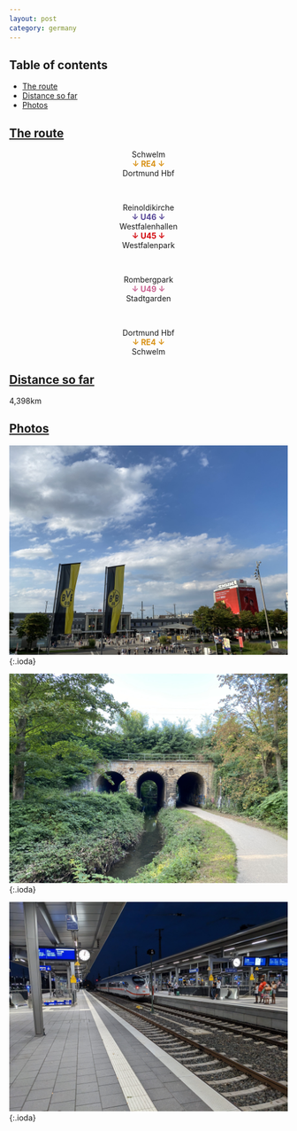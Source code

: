 ```yaml
---
layout: post
category: germany
---
```



## Table of contents
- [The route](#the-route)
- [Distance so far](#distance-so-far)
- [Photos](#photos)


## [The route](#the-route)

<center> Schwelm </center>

<center> <span style="color:#d89013 "> <b> ↓ RE4 ↓ </b> </span> </center>

<center> Dortmund Hbf </center>

<span> <br> </span>

<center> Reinoldikirche </center>

<center> <span style="color:#534395 "> <b> ↓ U46 ↓ </b> </span> </center>

<center> Westfalenhallen </center>

<center> <span style="color:#d10007 "> <b> ↓ U45 ↓ </b> </span> </center>

<center> Westfalenpark </center>

<span> <br> </span>

<center> Rombergpark </center>

<center> <span style="color:#c95e8e "> <b> ↓ U49 ↓ </b> </span> </center>

<center> Stadtgarden </center>

<span> <br> </span>

<center> Dortmund Hbf </center>

<center> <span style="color:#d89013 "> <b> ↓ RE4 ↓ </b> </span> </center>

<center> Schwelm </center>


## [Distance so far](#distance-so-far)

4,398km

## [Photos](#photos)

![theme logo](pictures/471-min.JPG){:.ioda}

![theme logo](pictures/472-min.JPG){:.ioda}

![theme logo](pictures/473-min.JPG){:.ioda}













